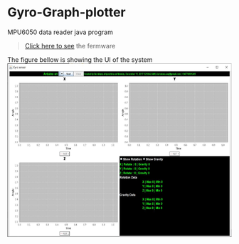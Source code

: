 # Gyro-Graph-plotter
MPU6050 data reader java program
>[Click here to see]( https://github.com/DarshanaUOP/MPU6050-Gyro-fermware) the fermware 

The figure bellow is showing the UI of the system <br>
<img src = "UI.JPG" height = 390 >
